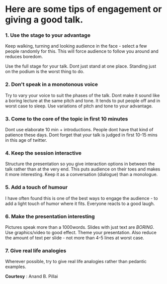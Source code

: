 # Here are some tips of engagement or giving a good talk.

### 1. Use the stage to your advantage 
Keep walking, turning and looking
audience in the face - select a few people randomly for this. This will
force audience to follow you around and reduces boredom.

Use the full stage for your talk. Dont just stand at one place. Standing
just on the podium is the worst thing to do.

### 2. Don't speak in a monotonous voice
Try to vary your voice to suit the
phases of the talk. Dont make it sound like a boring lecture at the same
pitch and tone. It tends to put people off and in worst case to sleep.
Use variations of pitch and tone to your advantage.

### 3. Come to the core of the topic in first 10 minutes
Dont use elaborate 10 min + introductions. People dont have that kind of patience
these days. Dont forget that your talk is judged in first 10-15 mins in
this age of twitter.

### 4. Keep the session interactive
Structure the presentation so you give
interaction options in between the talk rather than at the very end.
This puts audience on their toes and makes it more interesting.
Keep it as a conversation (dialogue) than a monologue.

### 5. Add a touch of humour
I have often found this is one of the best
ways to engage the audience - to add a light touch of humor where it
fits. Everyone reacts to a good laugh.

### 6. Make the presentation interesting
Pictures speak more than a 1000words. Slides with just text are *BORING*. Use graphics/video to good
effect. Theme your presentation. Also reduce the amount of text per
slide - not more than 4-5 lines at worst case.

### 7. Give real life analogies
Wherever possible, try to give real life analogies rather than pedantic examples.

**Courtesy** : Anand B. Pillai
